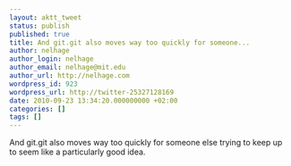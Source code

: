 ```yaml
---
layout: aktt_tweet
status: publish
published: true
title: And git.git also moves way too quickly for someone...
author: nelhage
author_login: nelhage
author_email: nelhage@mit.edu
author_url: http://nelhage.com
wordpress_id: 923
wordpress_url: http://twitter-25327128169
date: 2010-09-23 13:34:20.000000000 +02:00
categories: []
tags: []
---
```

And git.git also moves way too quickly for someone else trying to keep up to seem like a particularly good idea.
